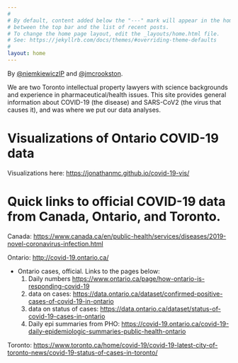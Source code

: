 ```yaml
---
#
# By default, content added below the "---" mark will appear in the home page
# between the top bar and the list of recent posts.
# To change the home page layout, edit the _layouts/home.html file.
# See: https://jekyllrb.com/docs/themes/#overriding-theme-defaults
#
layout: home
---
```


By [@niemkiewiczIP](https://twitter.com/niemkiewiczIP)  and [@jmcrookston](https://twitter.com/jmcrookston).

We are two Toronto intellectual property lawyers with science backgrounds and experience in pharmaceutical/health issues. This site provides general information about COVID-19 (the disease) and SARS-CoV2 (the virus that causes it), and was where we put our data analyses.

# Visualizations of Ontario COVID-19 data

Visualizations here: <https://jonathanmc.github.io/covid-19-vis/>

#

# Quick links to official COVID-19 data from Canada, Ontario, and Toronto.

Canada: <https://www.canada.ca/en/public-health/services/diseases/2019-novel-coronavirus-infection.html>

Ontario: <http://covid-19.ontario.ca/>
- Ontario cases, official. Links to the pages below:
  1. Daily numbers <https://www.ontario.ca/page/how-ontario-is-responding-covid-19>
  1. data on cases: <https://data.ontario.ca/dataset/confirmed-positive-cases-of-covid-19-in-ontario>
  1. data on status of cases: <https://data.ontario.ca/dataset/status-of-covid-19-cases-in-ontario>
  1. Daily epi summaries from PHO: <https://covid-19.ontario.ca/covid-19-daily-epidemiologic-summaries-public-health-ontario>

Toronto: <https://www.toronto.ca/home/covid-19/covid-19-latest-city-of-toronto-news/covid-19-status-of-cases-in-toronto/>

